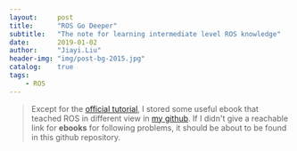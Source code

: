 ```yaml
---
layout:     post
title:      "ROS Go Deeper"
subtitle:   "The note for learning intermediate level ROS knowledge"
date:       2019-01-02
author:     "Jiayi.Liu"
header-img: "img/post-bg-2015.jpg"
catalog: 	true
tags:
    - ROS
---
```


> Except for the [official tutorial](http://wiki.ros.org/action/fullsearch/ROS/Tutorials?action=fullsearch&context=180&value=linkto%3A%22ROS%2FTutorials%22), I stored some useful ebook that teached ROS in different view in [my github](https://github.com/Jiayi666/ROSplay). If I didn't give a reachable link for **ebooks** for following problems, it should be about to be found in this github repository.